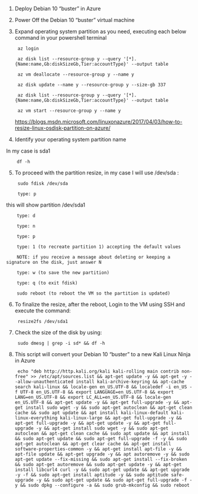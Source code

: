 1. Deploy Debian 10 “buster” in Azure

2. Power Off the Debian 10 “buster” virtual machine

3. Expand operating system partition as you need, executing each below command in your powershell terminal

        az login
        
        az disk list --resource-group y --query '[*].{Name:name,Gb:diskSizeGb,Tier:accountType}' --output table
    
        az vm deallocate --resource-group y --name y

        az disk update --name y --resource-group y --size-gb 337

        az disk list --resource-group y --query '[*].{Name:name,Gb:diskSizeGb,Tier:accountType}' --output table

        az vm start --resource-group y --name y

    https://blogs.msdn.microsoft.com/linuxonazure/2017/04/03/how-to-resize-linux-osdisk-partition-on-azure/
    
4. Identify your operating system partition name

In my case is sda1

        df -h

5. To proceed with the partition resize, in my case I will use /dev/sda : 

        sudo fdisk /dev/sda

        type: p

this will show partition /dev/sda1

        type: d

        type: n 
        
        type: p
        
        type: 1 (to recreate partition 1) accepting the default values
        
        NOTE: if you receive a message about deleting or keeping a signature on the disk, just answer N

        type: w (to save the new partition)
        
        type: q (to exit fdisk)
        
        sudo reboot (to reboot the VM so the partition is updated)

6. To finalize the resize, after the reboot, Login to the VM using SSH and execute the command:
        
        resize2fs /dev/sda1

7. Check the size of the disk by using:
        
        sudo dmesg | grep -i sd* && df -h
        
8. This script will convert your Debian 10 “buster” to a new Kali Linux Ninja in Azure

        echo "deb http://http.kali.org/kali kali-rolling main contrib non-free" >> /etc/apt/sources.list && apt-get update -y && apt-get -y --allow-unauthenticated install kali-archive-keyring && apt-cache search kali-linux && locale-gen en_US.UTF-8 && localedef -i en_US -f UTF-8 en_US.UTF-8 && export LANGUAGE=en_US.UTF-8 && export LANG=en_US.UTF-8 && export LC_ALL=en_US.UTF-8 && locale-gen en_US.UTF-8 && apt-get update -y && apt-get full-upgrade -y && apt-get install sudo wget -y && sudo apt-get autoclean && apt-get clean cache && sudo apt update && apt install kali-linux-default kali-linux-everything kali-linux-large && apt-get full-upgrade -y && apt-get full-upgrade -y && apt-get update -y && apt-get full-upgrade -y && apt-get install sudo wget -y && sudo apt-get autoclean && apt-get clean cache && sudo apt update && apt install && sudo apt-get update && sudo apt-get full-upgrade -f -y && sudo apt-get autoclean && apt-get clear cache && apt-get install software-properties-common -y && apt-get install apt-file -y && apt-file update && apt-get upgrade -y && apt autoremove -y && sudo apt-get update --fix-missing && sudo apt-get install --fix-broken && sudo apt-get autoremove && sudo apt-get update -y && apt-get install libcurl4 curl -y && sudo apt-get update && apt-get upgrade -y -f && sudo apt-get install aptitude -y && sudo aptitude safe-upgrade -y && sudo apt-get update && sudo apt-get full-upgrade -f -y && sudo dpkg --configure -a && sudo grub-mkconfig && sudo reboot
